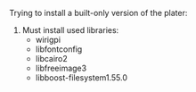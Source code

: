 
Trying to install a built-only version of the plater:

1.  Must install used libraries:
    - wirigpi
    - libfontconfig
    - libcairo2
    - libfreeimage3
    - libboost-filesystem1.55.0

